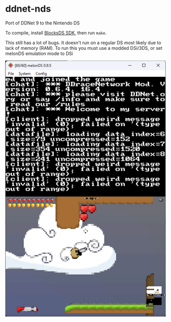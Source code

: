 # ddnet-nds

Port of DDNet 9 to the Nintendo DS

To compile, install [BlocksDS SDK](https://blocksds.github.io/docs), then run `make`.

This still has a lot of bugs. It doesn't run on a regular DS most likely due to lack of memory (RAM).
To run this you must use a modded DSi/3DS, or set melonDS emulation mode to DSi

![image](screenshot.png)
